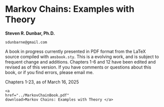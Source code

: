 Markov Chains: Examples with Theory
===================================

**Steven R. Dunbar, Ph.D.**

`sdunbarne@gmail.com`

A book in progress currently presented in PDF format from the LaTeX
source compiled with `amsbook.sty`.  This is a evolving work, and is
subject to frequent change and additions.  Chapters 1-6 and 12 have been
edited and revised as of this version.  If you have comments or
questions about this book, or if you find errors, please email me.

Chapters 1-23, as of March 16, 2025

~~~
<a
href="../MarkovChainBook.pdf"
download>Markov Chains: Examples with Theory </a> 

~~~
